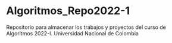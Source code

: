 # Algoritmos_Repo2022-1
Repositorio para almacenar los trabajos y proyectos del curso de Algoritmos 2022-I. Universidad Nacional de Colombia
